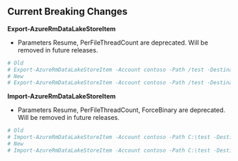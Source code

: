 <!--
    Please leave this section at the top of the breaking change documentation.

    New breaking changes should go under the section titled "Current Breaking Changes", and should adhere to the following format:

    ## Current Breaking Changes

    The following cmdlets were affected this release:

    **Cmdlet 1**
    - Description of what has changed

    ```powershell
    # Old
    # Sample of how the cmdlet was previously called

    # New
    # Sample of how the cmdlet should now be called
    ```

    ## Release X.0.0

    The following cmdlets were affected this release:

    **Cmdlet 1**
    - Description of what has changed

    ```powershell
    # Old
    # Sample of how the cmdlet was previously called

    # New
    # Sample of how the cmdlet should now be called
    ```

    Note: the above sections follow the template found in the link below: 

    https://github.com/Azure/azure-powershell/blob/dev/documentation/breaking-changes/breaking-change-template.md
-->

## Current Breaking Changes
**Export-AzureRmDataLakeStoreItem**
- Parameters Resume, PerFileThreadCount are deprecated. Will be removed in future releases.
```powershell
# Old
# Export-AzureRmDataLakeStoreItem -Account contoso -Path /test -Destination C:\test -Recurse -Resume -PerFileThreadCount 2 -ConcurrentFileCount 80
# New
# Export-AzureRmDataLakeStoreItem -Account contoso -Path /test -Destination C:\test -Recurse -ConcurrentFileCount 160
```
**Import-AzureRmDataLakeStoreItem**
- Parameters Resume, PerFileThreadCount, ForceBinary are deprecated. Will be removed in future releases.
```powershell
# Old
# Import-AzureRmDataLakeStoreItem -Account contoso -Path C:\test -Destination /test -Recurse -Resume -ForceBinary -PerFileThreadCount 2 -ConcurrentFileCount 80
# New
# Import-AzureRmDataLakeStoreItem -Account contoso -Path C:\test -Destination /test -Recurse -ConcurrentFileCount 160
```